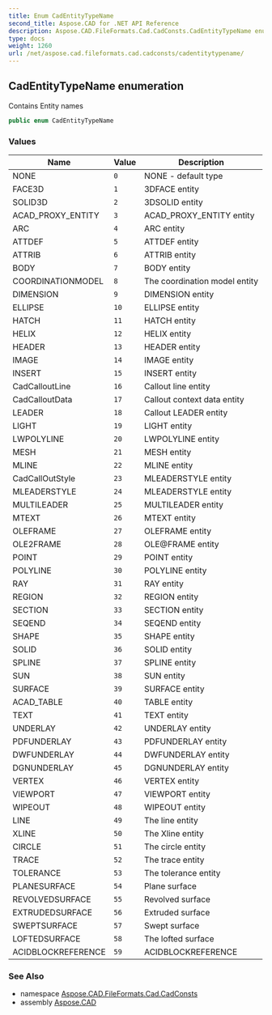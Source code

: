 ```yaml
---
title: Enum CadEntityTypeName
second_title: Aspose.CAD for .NET API Reference
description: Aspose.CAD.FileFormats.Cad.CadConsts.CadEntityTypeName enum. Contains Entity names
type: docs
weight: 1260
url: /net/aspose.cad.fileformats.cad.cadconsts/cadentitytypename/
---
```

## CadEntityTypeName enumeration

Contains Entity names

```csharp
public enum CadEntityTypeName
```

### Values

| Name | Value | Description |
| --- | --- | --- |
| NONE | `0` | NONE - default type |
| FACE3D | `1` | 3DFACE entity |
| SOLID3D | `2` | 3DSOLID entity |
| ACAD_PROXY_ENTITY | `3` | ACAD_PROXY_ENTITY entity |
| ARC | `4` | ARC entity |
| ATTDEF | `5` | ATTDEF entity |
| ATTRIB | `6` | ATTRIB entity |
| BODY | `7` | BODY entity |
| COORDINATIONMODEL | `8` | The coordination model entity |
| DIMENSION | `9` | DIMENSION entity |
| ELLIPSE | `10` | ELLIPSE entity |
| HATCH | `11` | HATCH entity |
| HELIX | `12` | HELIX entity |
| HEADER | `13` | HEADER entity |
| IMAGE | `14` | IMAGE entity |
| INSERT | `15` | INSERT entity |
| CadCalloutLine | `16` | Callout line entity |
| CadCalloutData | `17` | Callout context data entity |
| LEADER | `18` | Callout LEADER entity |
| LIGHT | `19` | LIGHT entity |
| LWPOLYLINE | `20` | LWPOLYLINE entity |
| MESH | `21` | MESH entity |
| MLINE | `22` | MLINE entity |
| CadCallOutStyle | `23` | MLEADERSTYLE entity |
| MLEADERSTYLE | `24` | MLEADERSTYLE entity |
| MULTILEADER | `25` | MULTILEADER entity |
| MTEXT | `26` | MTEXT entity |
| OLEFRAME | `27` | OLEFRAME entity |
| OLE2FRAME | `28` | OLE@FRAME entity |
| POINT | `29` | POINT entity |
| POLYLINE | `30` | POLYLINE entity |
| RAY | `31` | RAY entity |
| REGION | `32` | REGION entity |
| SECTION | `33` | SECTION entity |
| SEQEND | `34` | SEQEND entity |
| SHAPE | `35` | SHAPE entity |
| SOLID | `36` | SOLID entity |
| SPLINE | `37` | SPLINE entity |
| SUN | `38` | SUN entity |
| SURFACE | `39` | SURFACE entity |
| ACAD_TABLE | `40` | TABLE entity |
| TEXT | `41` | TEXT entity |
| UNDERLAY | `42` | UNDERLAY entity |
| PDFUNDERLAY | `43` | PDFUNDERLAY entity |
| DWFUNDERLAY | `44` | DWFUNDERLAY entity |
| DGNUNDERLAY | `45` | DGNUNDERLAY entity |
| VERTEX | `46` | VERTEX entity |
| VIEWPORT | `47` | VIEWPORT entity |
| WIPEOUT | `48` | WIPEOUT entity |
| LINE | `49` | The line entity |
| XLINE | `50` | The Xline entity |
| CIRCLE | `51` | The circle entity |
| TRACE | `52` | The trace entity |
| TOLERANCE | `53` | The tolerance entity |
| PLANESURFACE | `54` | Plane surface |
| REVOLVEDSURFACE | `55` | Revolved surface |
| EXTRUDEDSURFACE | `56` | Extruded surface |
| SWEPTSURFACE | `57` | Swept surface |
| LOFTEDSURFACE | `58` | The lofted surface |
| ACIDBLOCKREFERENCE | `59` | ACIDBLOCKREFERENCE |

### See Also

* namespace [Aspose.CAD.FileFormats.Cad.CadConsts](../../aspose.cad.fileformats.cad.cadconsts/)
* assembly [Aspose.CAD](../../)


